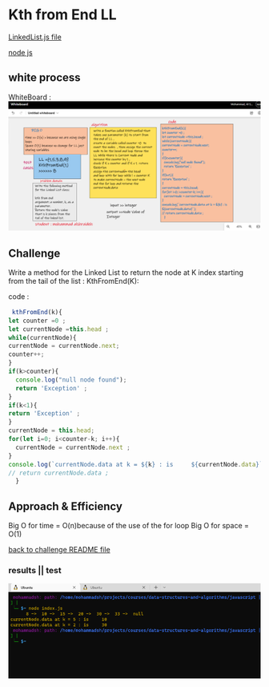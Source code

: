 # Kth from End LL

[LinkedList.js file](linkedList.js)

[node js](node.js)


## white process
 WhiteBoard :
 ![Kth](kthWhiteBoard.png)



## Challenge
Write a method for the Linked List to return the node at K index starting from the tail of the list  : KthFromEnd(K):

code :
```js
 kthFromEnd(k){
let counter =0 ;
let currentNode =this.head ;
while(currentNode){
currentNode = currentNode.next;
counter++;
}
if(k>counter){
  console.log("null node found");
  return 'Exception' ;
}
if(k<1){
return 'Exception' ;
}
currentNode = this.head;
for(let i=0; i<counter-k; i++){
  currentNode = currentNode.next ;
}
console.log(`currentNode.data at k = ${k} : is     ${currentNode.data}`);
// return currentNode.data ;
  }
```
## Approach & Efficiency

Big O for time = O(n)because of the use of the for loop
Big O for space = O(1)


[back to challenge README file ](../../README.md)

### results || test
![test](kth.result.png)


